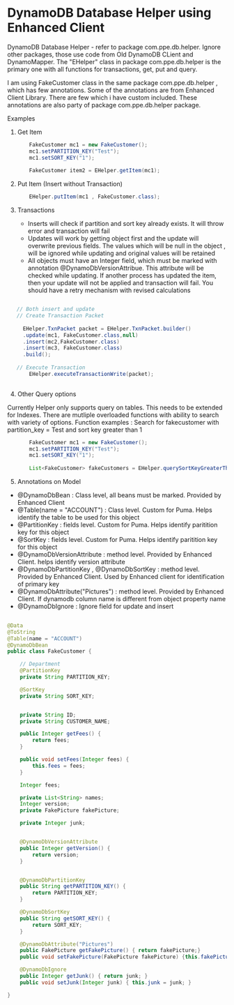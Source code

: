 # DynamoDB Database Helper using Enhanced Client

DynamoDB Database Helper - refer to package com.ppe.db.helper. Ignore other packages, those use code from Old DynamoDB CLient and DynamoMapper.  The "EHelper" class in package com.ppe.db.helper is the primary one with all functions for transactions, get, put and query.

I am using FakeCustomer class in the same package com.ppe.db.helper ,  which has few annotations.  Some of the annotations are from Enhanced Client Library.  There are few which i have custom included.  These annotations are also party of package com.ppe.db.helper package.


Examples 

1. Get Item 

 ```Java
        FakeCustomer mc1 = new FakeCustomer();
        mc1.setPARTITION_KEY("Test");
        mc1.setSORT_KEY("1");
        
        FakeCustomer item2 = EHelper.getItem(mc1);
  ```
        
2. Put Item (Insert without Transaction)

 ```Java
        EHelper.putItem(mc1 , FakeCustomer.class);
 ```

3. Transactions 

    -  Inserts will check if partition and sort key already exists.  It will throw error and transaction will fail
    -  Updates will work by getting object first and the update will overwrite previous fields.  The values which will be null in the object , will be ignored while updating and original values will be retained
    -  All objects must have an Integer field, which must be marked with annotation @DynamoDbVersionAttribue.  This attribute will be checked while updating.  If another process has updated the item, then your update will not be applied and transaction will fail.  You should have a retry mechanism with revised calculations
    
 ```Java
 
    // Both insert and update
    // Create Transaction Packet
      
      EHelper.TxnPacket packet = EHelper.TxnPacket.builder()
      .update(mc1, FakeCustomer.class,null)
      .insert(mc2,FakeCustomer.class)
      .insert(mc3, FakeCustomer.class)
      .build();
       
    // Execute Transaction
        EHelper.executeTransactionWrite(packet);
     
```
   
        
4. Other Query options

Currently Helper only supports query on tables.  This needs to be extended for Indexes.  There are mutliple overloaded functions with ability to search with    variety of options.
Function examples :  Search for fakecustomer with partition_key = Test and sort key greater than 1

 ```Java
        FakeCustomer mc1 = new FakeCustomer();
        mc1.setPARTITION_KEY("Test");
        mc1.setSORT_KEY("1");
        
        List<FakeCustomer> fakeCustomers = EHelper.querySortKeyGreaterThan(mc1, null, false);
  ```   
        
 5. Annotations on Model 
 
 * @DynamoDbBean :  Class level,  all beans must be marked.  Provided by Enhanced Client
 * @Table(name = "ACCOUNT") :  Class level.  Custom for Puma. Helps identify the table to be used for this object
 * @PartitionKey : fields level.  Custom for Puma. Helps identify paritition key for this object
 * @SortKey : fields level.  Custom for Puma. Helps identify paritition key for this object
 * @DynamoDbVersionAttribute : method level. Provided by Enhanced Client. helps identify version attribute
 * @DynamoDbPartitionKey , @DynamoDbSortKey : method level. Provided by Enhanced Client. Used by Enhanced client for identification of primary key
 * @DynamoDbAttribute("Pictures") : method level. Provided by Enhanced Client. If dynamodb column name is different from object property name
 * @DynamoDbIgnore :  Ignore field for update and insert
 
 
```Java
 
@Data
@ToString
@Table(name = "ACCOUNT")
@DynamoDbBean
public class FakeCustomer {

    // Department
    @PartitionKey
    private String PARTITION_KEY;

    @SortKey
    private String SORT_KEY;


    private String ID;
    private String CUSTOMER_NAME;

    public Integer getFees() {
        return fees;
    }

    public void setFees(Integer fees) {
        this.fees = fees;
    }

    Integer fees;

    private List<String> names;
    Integer version;
    private FakePicture fakePicture;

    private Integer junk;


    @DynamoDbVersionAttribute
    public Integer getVersion() {
        return version;
    }


    @DynamoDbPartitionKey
    public String getPARTITION_KEY() {
        return PARTITION_KEY;
    }

    @DynamoDbSortKey
    public String getSORT_KEY() {
        return SORT_KEY;
    }

    @DynamoDbAttribute("Pictures")
    public FakePicture getFakePicture() { return fakePicture;}
    public void setFakePicture(FakePicture fakePicture) {this.fakePicture = fakePicture;}

    @DynamoDbIgnore
    public Integer getJunk() { return junk; }
    public void setJunk(Integer junk) { this.junk = junk; }

}
 ```
 
 



      


